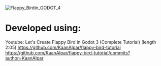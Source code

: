 ![Flappy_Birdin_GODOT_4](https://github.com/git4nader/fappybirdingodot4/assets/13668422/6d9a0482-f208-4c4b-955f-71cc1d93cd9c)
# Developed using:
Youtube: Let's Create Flappy Bird in Godot 3 (Complete Tutorial) (length 2:05) 
https://github.com/KaanAlpar/flappy-bird-tutorial 
https://github.com/KaanAlpar/flappy-bird-tutorial/commits?author=KaanAlpar

